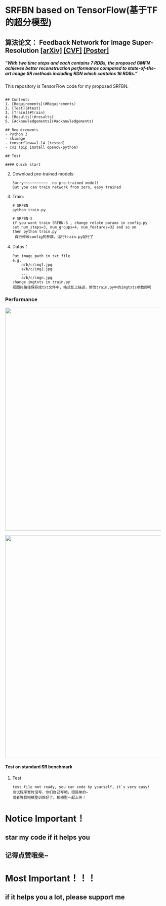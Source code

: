 # SRFBN based on TensorFlow(基于TF的超分模型)
## 算法论文： Feedback Network for Image Super-Resolution [[arXiv]](https://arxiv.org/abs/1903.09814) [[CVF]](http://openaccess.thecvf.com/content_CVPR_2019/html/Li_Feedback_Network_for_Image_Super-Resolution_CVPR_2019_paper.html) [[Poster]](https://drive.google.com/open?id=1TcDk1RvUCIjr6KvQplaen8yq15LOBJwb)

##### *"With two time steps and each contains 7 RDBs, the proposed GMFN achieves better reconstruction performance compared to state-of-the-art image SR methods including RDN which contains 16 RDBs."*

This repository is TensorFlow code for my proposed SRFBN.

```

## Contents
1. [Requirements](#Requirements)
2. [Test](#test)
3. [Train](#train)
4. [Results](#results)
5. [Acknowledgements](#acknowledgements)

## Requirements
- Python 3
- skimage
- tensorflow==1.14 (tested)
- cv2 (pip install opencv-python)

## Test

#### Quick start
```

2. Download pre-trained models:
   ```
   Sorry~~~~~~~~~~~  no pre-trained model!
   But you can train network from zero, easy trained

   ```
    
3. Train:

   ```shell
   # SRFBN
   python train.py
   
   # SRFBN-S
   if you want train SRFBN-S , change relate params in config.py
   set num_steps=3, num_groups=4, num_features=32 and so on
   then python train.py
    自行修改config的参数，运行train.py就行了
   ```

4. Datas：
   ```shell
   Put image_path in txt file
   e.g.
       a/b/c/img1.jpg
       a/b/c/img2.jpg
       ...
       a/b/c/imgn.jpg
   change imgtxts in train.py
   把图片路径保存成txt文件中，格式如上描述，修改train.py中的imgtxts参数即可
   ```

### Performance

<p align="center">
    <img src="https://github.com/turboLIU/SRFBN-tensorflow/blob/master/city.gif" width="720">
    <br>
</p>

<p align="center">
    <img src="https://github.com/turboLIU/SRFBN-tensorflow/blob/master/country.gif" width="720">
    <br>
</p>

#### Test on standard SR benchmark

1. Test
    ```shell
    test file not ready, you can code by yourself, it`s very easy!
    测试程序暂时没写，你们自己写吧，很简单的~ 
    或者等我吧模型训练好了，和模型一起上传！
    ```
   
# Notice Important！
## star my code if it helps you 
## 记得点赞哦亲~

# Most Important！！！
## if it helps you a lot, please support me





